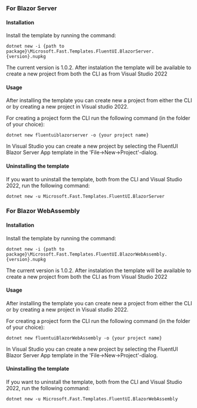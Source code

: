 ### For Blazor Server

#### Installation
Install the template by running the command:
```
dotnet new -i {path to package}\Microsoft.Fast.Templates.FluentUI.BlazorServer.{version}.nupkg
```
The current version is 1.0.2. After instalation the template will be available to create a new project from both the CLI as from Visual Studio 2022

#### Usage
After installing the template you can create new a project from either the CLI or by creating a new project in Visual studio 2022. 

For creating a project form the CLI run the following command (in the folder of your choice):
```
dotnet new fluentuiblazorserver -o {your project name}
``` 
In Visual Studio you can create a new project by selecting the FluentUI Blazor Server App template in the 'File->New->Project'-dialog.

#### Uninstalling the template
If you want to uninstall the template, both from the CLI and Visual Studio 2022,  run the following command:
```
dotnet new -u Microsoft.Fast.Templates.FluentUI.BlazorServer
```

### For Blazor WebAssembly

#### Installation
Install the template by running the command:
```
dotnet new -i {path to package}\Microsoft.Fast.Templates.FluentUI.BlazorWebAssembly.{version}.nupkg
```

The current version is 1.0.2. After instalation the template will be available to create a new project from both the CLI as from Visual Studio 2022

#### Usage
After installing the template you can create new a project from either the CLI or by creating a new project in Visual studio 2022. 

For creating a project form the CLI run the following command (in the folder of your choice):
```
dotnet new fluentuiBlazorWebAssembly -o {your project name}
``` 
In Visual Studio you can create a new project by selecting the FluentUI Blazor Server App template in the 'File->New->Project'-dialog.

#### Uninstalling the template
If you want to uninstall the template, both from the CLI and Visual Studio 2022,  run the following command:
```
dotnet new -u Microsoft.Fast.Templates.FluentUI.BlazorWebAssembly
```